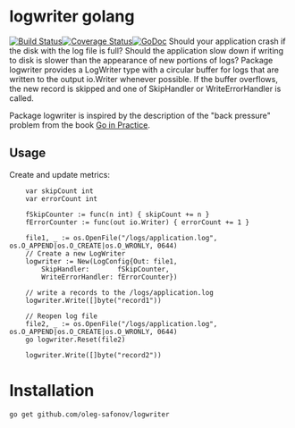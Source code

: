 # logwriter golang
[![Build Status](https://travis-ci.org/oleg-safonov/logwriter.svg?branch=master)](https://travis-ci.org/oleg-safonov/logwriter)[![Coverage Status](https://coveralls.io/repos/github/oleg-safonov/logwriter/badge.svg?branch=master)](https://coveralls.io/github/oleg-safonov/logwriter?branch=master)[![GoDoc](https://godoc.org/github.com/oleg-safonov/logwriter?status.svg)](https://godoc.org/github.com/oleg-safonov/logwriter)
Should your application crash if the disk with the log file is full?
Should the application slow down if writing to disk is slower than the appearance of new portions of logs?
Package logwriter provides a LogWriter type with a circular buffer for logs that are written to the output io.Writer whenever possible.
If the buffer overflows, the new record is skipped and one of SkipHandler or WriteErrorHandler is called.

Package logwriter is inspired by the description of the "back pressure" problem from the book [Go in Practice](http://goinpracticebook.com/).

## Usage
Create and update metrics:
```
	var skipCount int
	var errorCount int

	fSkipCounter := func(n int) { skipCount += n }
	fErrorCounter := func(out io.Writer) { errorCount += 1 }

	file1, _ := os.OpenFile("/logs/application.log", os.O_APPEND|os.O_CREATE|os.O_WRONLY, 0644)
	// Create a new LogWriter
	logwriter := New(LogConfig{Out: file1,
		SkipHandler:       fSkipCounter,
		WriteErrorHandler: fErrorCounter})

	// write a records to the /logs/application.log
	logwriter.Write([]byte("record1"))

	// Reopen log file
	file2, _ := os.OpenFile("/logs/application.log", os.O_APPEND|os.O_CREATE|os.O_WRONLY, 0644)
	go logwriter.Reset(file2)

	logwriter.Write([]byte("record2"))
```
# Installation
```
go get github.com/oleg-safonov/logwriter
```
